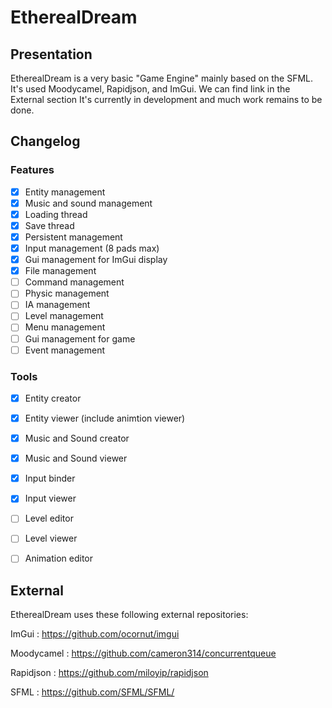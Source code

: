 # EtherealDream

## Presentation
EtherealDream is a very basic "Game Engine" mainly based on the SFML. It's used Moodycamel, Rapidjson, and ImGui. We can find link in the External section
It's currently in development and much work remains to be done.

## Changelog
### Features
- [x] Entity management
- [x] Music and sound management
- [x] Loading thread
- [x] Save thread
- [x] Persistent management
- [x] Input management (8 pads max)
- [x] Gui management for ImGui display
- [x] File management
- [ ] Command management
- [ ] Physic management
- [ ] IA management
- [ ] Level management
- [ ] Menu management
- [ ] Gui management for game
- [ ] Event management

### Tools
- [x] Entity creator
- [x] Entity viewer (include animtion viewer)
- [x] Music and Sound creator
- [x] Music and Sound viewer
- [x] Input binder
- [x] Input viewer
- [ ] Level editor
- [ ] Level viewer
- [ ] Animation editor



## External
EtherealDream uses these following external repositories:

ImGui : https://github.com/ocornut/imgui

Moodycamel : https://github.com/cameron314/concurrentqueue

Rapidjson : https://github.com/miloyip/rapidjson

SFML : https://github.com/SFML/SFML/
